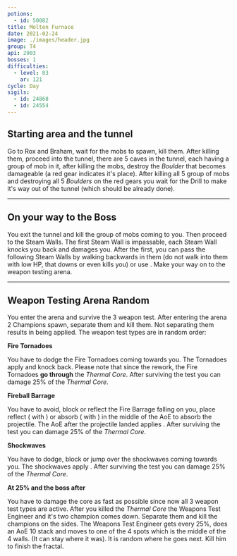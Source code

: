 ```yaml
---
potions:
  - id: 50082
title: Molten Furnace
date: 2021-02-24
image: ./images/header.jpg
group: T4
api: 2903
bosses: 1
difficulties:
  - level: 83
    ar: 121
cycle: Day
sigils:
  - id: 24868
  - id: 24554
---
```


<Grid>
<GridItem sm="6">

## Starting area and the tunnel

Go to Rox and Braham, wait for the mobs to spawn, kill them. After killing them, proceed into the tunnel, there are 5 caves in the tunnel, each having a group of mob in it, after killing the mobs, destroy the _Boulder_ that becomes damageable (a red gear indicates it's place). After killing all 5 group of mobs and destroying all 5 _Boulders_ on the red gears you wait for the Drill to make it's way out of the tunnel (which should be already done).
</GridItem>

<GridItem sm="6">

<MDImage src="fractals/molten-furnace/images/portal.jpg" caption="The portal"/>

</GridItem>
</Grid>

---

<Grid>
<GridItem sm="6">

<MDImage src="fractals/molten-furnace/images/drill.jpg" caption="The drill"/>

</GridItem>

<GridItem sm="6">

## On your way to the Boss

You exit the tunnel and kill the group of mobs coming to you. Then proceed to the Steam Walls. The first Steam Wall is impassable, each Steam Wall knocks you back and damages you. After the first, you can pass the following Steam Walls by walking backwards in them (do not walk into them with low HP, that downs or even kills you) or use <Boon name="Stability"/>. Make your way on to the weapon testing arena.
</GridItem>
</Grid>

---

<Grid>
<GridItem sm="5">

## Weapon Testing Arena <Label>Random</Label>

You enter the arena and survive the 3 weapon test. After entering the arena 2 Champions spawn, separate them and kill them. Not separating them results in <Boon name="Resolution"/> being applied. The weapon test types are in random order:
</GridItem>

<GridItem sm="7">

<MDImage src="fractals/molten-furnace/images/testing_area.jpg" caption="Testing area"/>

</GridItem>

<GridItem sm="6">

**Fire Tornadoes**

You have to dodge the Fire Tornadoes coming towards you. The Tornadoes apply <Condition name="Burning"/> and knock back. Please note that since the rework, the Fire Tornadoes **go through** the _Thermal Core_. After surviving the test you can damage 25% of the _Thermal Core_.

**Fireball Barrage**

You have to avoid, block or reflect the Fire Barrage falling on you, place reflect (<Specialization name="Guardian"/> with <Skill name=" Wall of Reflection"/> ) or absorb (<Specialization name="Revenant"/> <Skill name="Legendary Centaur Stance"/> with <Skill name="Protective Solace"/>) in the middle of the AoE to absorb the projectile. The AoE after the projectile landed applies <Condition name="Burning"/>. After surviving the test you can damage 25% of the _Thermal Core_.
</GridItem>

<GridItem sm="6">

**Shockwaves**

You have to dodge, block or jump over the shockwaves coming towards you. The shockwaves apply <Control name="Knockdown"/>. After surviving the test you can damage 25% of the _Thermal Core_.

**At 25% and the boss after**

You have to damage the core as fast as possible since now all 3 weapon test types are active. After you killed the _Thermal Core_ the Weapons Test Engineer and it's two champion comes down. Separate them and kill the champions on the sides. The Weapons Test Engineer gets <Effect name="Invulnerability"/> every 25%, does an AoE 10 stack <Condition name="Bleeding"/> and moves to one of the 4 spots which is the middle of the 4 walls. (It can stay where it was). It is random where he goes next. Kill him to finish the fractal.
</GridItem>
</Grid>
